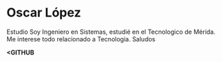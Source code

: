 # Oscar López
Estudio Soy Ingeniero en Sistemas, estudié en el Tecnologico de Mérida. Me interese todo relacionado a Tecnologia. Saludos

<b><GITHUB</b>